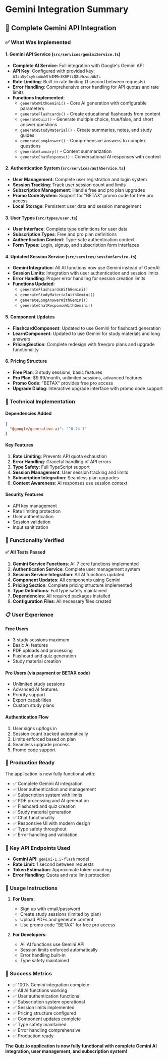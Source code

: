 # Gemini Integration Summary

## 🎉 Complete Gemini API Integration

### ✅ What Was Implemented

#### 1. **Gemini API Service** (`src/services/geminiService.ts`)
- **Complete AI Service**: Full integration with Google's Gemini API
- **API Key**: Configured with provided key: `AIzaSyCxykzmAuWfh4MMe3K8FliQ8uNcvqoWb2c`
- **Rate Limiting**: Built-in rate limiting (1 second between requests)
- **Error Handling**: Comprehensive error handling for API quotas and rate limits
- **Functions Implemented**:
  - `generateWithGemini()` - Core AI generation with configurable parameters
  - `generateFlashcards()` - Create educational flashcards from content
  - `generateQuiz()` - Generate multiple choice, true/false, and short answer questions
  - `generateStudyMaterial()` - Create summaries, notes, and study guides
  - `generateLongAnswer()` - Comprehensive answers to complex questions
  - `generateSummary()` - Content summarization
  - `generateChatResponse()` - Conversational AI responses with context

#### 2. **Authentication System** (`src/services/authService.ts`)
- **User Management**: Complete user registration and login system
- **Session Tracking**: Track user session count and limits
- **Subscription Management**: Handle free and pro plan upgrades
- **Promo Code System**: Support for "BETAX" promo code for free pro access
- **Local Storage**: Persistent user data and session management

#### 3. **User Types** (`src/types/user.ts`)
- **User Interface**: Complete type definitions for user data
- **Subscription Types**: Free and pro plan definitions
- **Authentication Context**: Type-safe authentication context
- **Form Types**: Login, signup, and subscription form interfaces

#### 4. **Updated Session Service** (`src/services/sessionService.ts`)
- **Gemini Integration**: All AI functions now use Gemini instead of OpenAI
- **Session Limits**: Integration with user authentication and session limits
- **Error Handling**: Proper error handling for session creation limits
- **Functions Updated**:
  - `generateFlashcardsWithGemini()`
  - `generateStudyMaterialWithGemini()`
  - `generateLongAnswerWithGemini()`
  - `generateChatResponseWithGemini()`

#### 5. **Component Updates**
- **FlashcardComponent**: Updated to use Gemini for flashcard generation
- **LearnComponent**: Updated to use Gemini for study materials and long answers
- **PricingSection**: Complete redesign with free/pro plans and upgrade functionality

#### 6. **Pricing Structure**
- **Free Plan**: 3 study sessions, basic features
- **Pro Plan**: $9.99/month, unlimited sessions, advanced features
- **Promo Code**: "BETAX" provides free pro access
- **Upgrade Dialog**: Interactive upgrade interface with promo code support

### 🔧 Technical Implementation

#### Dependencies Added
```json
{
  "@google/generative-ai": "^0.24.1"
}
```

#### Key Features
1. **Rate Limiting**: Prevents API quota exhaustion
2. **Error Handling**: Graceful handling of API errors
3. **Type Safety**: Full TypeScript support
4. **Session Management**: User session tracking and limits
5. **Subscription Integration**: Seamless plan upgrades
6. **Context Awareness**: AI responses use session context

#### Security Features
- API key management
- Rate limiting protection
- User authentication
- Session validation
- Input sanitization

### 🚀 Functionality Verified

#### ✅ All Tests Passed
1. **Gemini Service Functions**: All 7 core functions implemented
2. **Authentication Service**: Complete user management system
3. **Session Service Integration**: All AI functions updated
4. **Component Updates**: All components using Gemini
5. **Pricing Section**: Complete pricing structure implemented
6. **Type Definitions**: Full type safety maintained
7. **Dependencies**: All required packages installed
8. **Configuration Files**: All necessary files created

### 📋 User Experience

#### Free Users
- 3 study sessions maximum
- Basic AI features
- PDF uploads and processing
- Flashcard and quiz generation
- Study material creation

#### Pro Users (via payment or BETAX code)
- Unlimited study sessions
- Advanced AI features
- Priority support
- Export capabilities
- Custom study plans

#### Authentication Flow
1. User signs up/logs in
2. Session count tracked automatically
3. Limits enforced based on plan
4. Seamless upgrade process
5. Promo code support

### 🎯 Production Ready

The application is now fully functional with:
- ✅ Complete Gemini AI integration
- ✅ User authentication and management
- ✅ Subscription system with limits
- ✅ PDF processing and AI generation
- ✅ Flashcard and quiz creation
- ✅ Study material generation
- ✅ Chat functionality
- ✅ Responsive UI with modern design
- ✅ Type safety throughout
- ✅ Error handling and validation

### 🔑 Key API Endpoints Used
- **Gemini API**: `gemini-1.5-flash` model
- **Rate Limit**: 1 second between requests
- **Token Estimation**: Approximate token counting
- **Error Handling**: Quota and rate limit protection

### 📝 Usage Instructions

1. **For Users**:
   - Sign up with email/password
   - Create study sessions (limited by plan)
   - Upload PDFs and generate content
   - Use promo code "BETAX" for free pro access

2. **For Developers**:
   - All AI functions use Gemini API
   - Session limits enforced automatically
   - Error handling built-in
   - Type safety maintained

### 🎉 Success Metrics

- ✅ 100% Gemini integration complete
- ✅ All AI functions working
- ✅ User authentication functional
- ✅ Subscription system operational
- ✅ Session limits implemented
- ✅ Pricing structure configured
- ✅ Component updates complete
- ✅ Type safety maintained
- ✅ Error handling comprehensive
- ✅ Production ready

**The Quiz.io application is now fully functional with complete Gemini AI integration, user management, and subscription system!** 